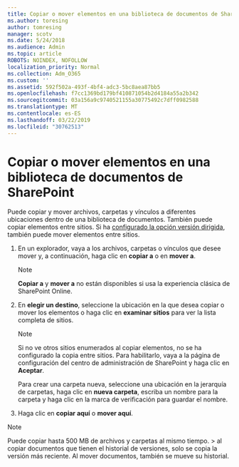 ```yaml
---
title: Copiar o mover elementos en una biblioteca de documentos de SharePoint
ms.author: toresing
author: tomresing
manager: scotv
ms.date: 5/24/2018
ms.audience: Admin
ms.topic: article
ROBOTS: NOINDEX, NOFOLLOW
localization_priority: Normal
ms.collection: Adm_O365
ms.custom: ''
ms.assetid: 592f502a-493f-4bf4-adc3-5bc8aea87bb5
ms.openlocfilehash: f7cc1369bd179bf410871054b2d4184a55a2b342
ms.sourcegitcommit: 03a156a9c9740521155a30775492c7dff0982588
ms.translationtype: MT
ms.contentlocale: es-ES
ms.lasthandoff: 03/22/2019
ms.locfileid: "30762513"
---
```

# <a name="copy-or-move-items-in-a-sharepoint-document-library"></a>Copiar o mover elementos en una biblioteca de documentos de SharePoint

Puede copiar y mover archivos, carpetas y vínculos a diferentes ubicaciones dentro de una biblioteca de documentos. También puede copiar elementos entre sitios. Si ha [configurado la opción versión dirigida](https://go.microsoft.com/fwlink/?linkid=622980), también puede mover elementos entre sitios.
  
1. En un explorador, vaya a los archivos, carpetas o vínculos que desee mover y, a continuación, haga clic en **copiar a** o en **mover a**.
    
    > [!NOTE]
    > **Copiar a** y **mover a** no están disponibles si usa la experiencia clásica de SharePoint Online. 
  
2. En **elegir un destino**, seleccione la ubicación en la que desea copiar o mover los elementos o haga clic en **examinar sitios** para ver la lista completa de sitios. 
    
    > [!NOTE]
    > Si no ve otros sitios enumerados al copiar elementos, no se ha configurado la copia entre sitios. Para habilitarlo, vaya a la página de configuración del centro de administración de SharePoint y haga clic en **Aceptar**. 
  
    Para crear una carpeta nueva, seleccione una ubicación en la jerarquía de carpetas, haga clic en **nueva carpeta**, escriba un nombre para la carpeta y haga clic en la marca de verificación para guardar el nombre.
    
3. Haga clic en **copiar aquí** o **mover aquí**.
    
> [!NOTE]
>  Puede copiar hasta 500 MB de archivos y carpetas al mismo tiempo. > al copiar documentos que tienen el historial de versiones, solo se copia la versión más reciente. Al mover documentos, también se mueve su historial. 
  

